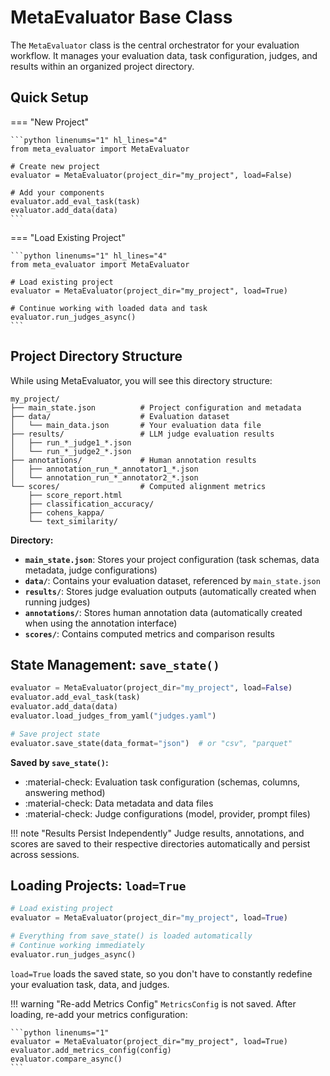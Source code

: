 # MetaEvaluator Base Class

The `MetaEvaluator` class is the central orchestrator for your evaluation workflow. It manages your evaluation data, task configuration, judges, and results within an organized project directory.


## Quick Setup

=== "New Project"

    ```python linenums="1" hl_lines="4"
    from meta_evaluator import MetaEvaluator

    # Create new project
    evaluator = MetaEvaluator(project_dir="my_project", load=False)

    # Add your components
    evaluator.add_eval_task(task)
    evaluator.add_data(data)
    ```

=== "Load Existing Project"

    ```python linenums="1" hl_lines="4"
    from meta_evaluator import MetaEvaluator

    # Load existing project
    evaluator = MetaEvaluator(project_dir="my_project", load=True)

    # Continue working with loaded data and task
    evaluator.run_judges_async()
    ```

## Project Directory Structure

While using MetaEvaluator, you will see this directory structure:

```
my_project/
├── main_state.json          # Project configuration and metadata
├── data/                    # Evaluation dataset
│   └── main_data.json       # Your evaluation data file
├── results/                 # LLM judge evaluation results
│   ├── run_*_judge1_*.json
│   └── run_*_judge2_*.json
├── annotations/             # Human annotation results
│   ├── annotation_run_*_annotator1_*.json
│   └── annotation_run_*_annotator2_*.json
└── scores/                  # Computed alignment metrics
    ├── score_report.html
    ├── classification_accuracy/
    ├── cohens_kappa/
    └── text_similarity/
```

**Directory:**

- **`main_state.json`**: Stores your project configuration (task schemas, data metadata, judge configurations)
- **`data/`**: Contains your evaluation dataset, referenced by `main_state.json`
- **`results/`**: Stores judge evaluation outputs (automatically created when running judges)
- **`annotations/`**: Stores human annotation data (automatically created when using the annotation interface)
- **`scores/`**: Contains computed metrics and comparison results

## State Management: `save_state()`

```python linenums="1"
evaluator = MetaEvaluator(project_dir="my_project", load=False)
evaluator.add_eval_task(task)
evaluator.add_data(data)
evaluator.load_judges_from_yaml("judges.yaml")

# Save project state
evaluator.save_state(data_format="json")  # or "csv", "parquet"
```

**Saved by `save_state()`:**

- :material-check: Evaluation task configuration (schemas, columns, answering method)
- :material-check: Data metadata and data files
- :material-check: Judge configurations (model, provider, prompt files)

!!! note "Results Persist Independently"
    Judge results, annotations, and scores are saved to their respective directories automatically and persist across sessions.

## Loading Projects: `load=True`

```python linenums="1"
# Load existing project
evaluator = MetaEvaluator(project_dir="my_project", load=True)

# Everything from save_state() is loaded automatically
# Continue working immediately
evaluator.run_judges_async()
```

`load=True` loads the saved state, so you don't have to constantly redefine your evaluation task, data, and judges.

!!! warning "Re-add Metrics Config"
    `MetricsConfig` is not saved. After loading, re-add your metrics configuration:

    ```python linenums="1"
    evaluator = MetaEvaluator(project_dir="my_project", load=True)
    evaluator.add_metrics_config(config)
    evaluator.compare_async()
    ```
